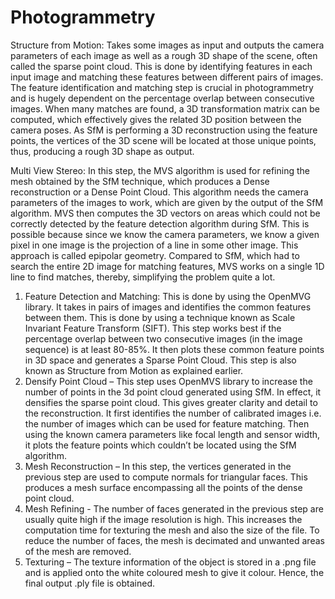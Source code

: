# Photogrammetry

Structure from Motion: Takes some images as input and outputs the camera parameters of each image as well as a rough 3D shape of the scene, often called the sparse point cloud. This is done by identifying features in each input image and matching these features between different pairs of images. The feature identification and matching step is crucial in photogrammetry and is hugely dependent on the percentage overlap between consecutive images. When many matches are found, a 3D transformation matrix can be computed, which effectively gives the related 3D position between the camera poses. As SfM is performing a 3D reconstruction using the feature points, the vertices of the 3D scene will be located at those unique points, thus, producing a rough 3D shape as output.

Multi View Stereo: In this step, the MVS algorithm is used for refining the mesh obtained by the SfM technique, which produces a Dense reconstruction or a Dense Point Cloud. This algorithm needs the camera parameters of the images to work, which are given by the output of the SfM algorithm. MVS then computes the 3D vectors on areas which could not be correctly detected by the feature detection algorithm during SfM. This is possible because since we know the camera parameters, we know a given pixel in one image is the projection of a line in some other image. This approach is called epipolar geometry. Compared to SfM, which had to search the entire 2D image for matching features, MVS works on a single 1D line to find matches, thereby, simplifying the problem quite a lot.


1) Feature Detection and Matching: This is done by using the OpenMVG library. It takes in pairs of images and identifies the common features between them. This is done by using a technique known as Scale Invariant Feature Transform (SIFT). This step works best if the percentage overlap between two consecutive images (in the image sequence) is at least 80-85%. It then plots these common feature points in 3D space and generates a Sparse Point Cloud. This step is also known as Structure from Motion as explained earlier.
2) Densify Point Cloud – This step uses OpenMVS library to increase the number of points in the 3d point cloud generated using SfM. In effect, it densifies the sparse point cloud. This gives greater clarity and detail to the reconstruction. It first identifies the number of calibrated images i.e. the number of images which can be used for feature matching. Then using the known camera parameters like focal length and sensor width, it plots the feature points which couldn’t be located using the SfM algorithm. 
3) Mesh Reconstruction – In this step, the vertices generated in the previous step are used to compute normals for triangular faces. This produces a mesh surface encompassing all the points of the dense point cloud.
4) Mesh Refining - The number of faces generated in the previous step are usually quite high if the image resolution is high. This increases the computation time for texturing the mesh and also the size of the file. To reduce the number of faces, the mesh is decimated and unwanted areas of the mesh are removed.
5) Texturing – The texture information of the object is stored in a .png file and is applied onto the white coloured mesh to give it colour. Hence, the final output .ply file is obtained.
